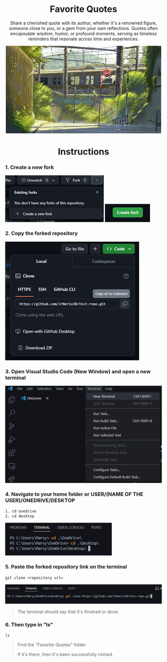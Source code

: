 <h1 align="center">Favorite Quotes</h1>
<p align="center">Share a cherished quote with its author, whether it's a renowned figure, someone close to you, or a gem from your own reflections. Quotes often encapsulate wisdom, humor, or profound moments, serving as timeless reminders that resonate across time and experiences.</p>

<p align="center">
  <img src="./Assets/2swA (1).gif">
</p>

<h1 align="center">Instructions</h1>

### 1. Create a new fork
<img src="./Assets/Createnewfork.png">
<img src="./Assets/CreateForkButton.png">

### 2. Copy the forked repository
<img src="./Assets/Clonerepo.png">

### 3. Open Visual Studio Code (New Window) and open a new terminal
<img src="./Assets/Newterminal.png">

### 4. Navigate to your home folder or USER/(NAME OF THE USER)/ONEDRIVE/DESKTOP
```
1. cd onedrive
2. cd desktop
```
<img src="./Assets/ODDT.png">

### 5. Paste the forked repository link on the terminal
```
git clone <repository url>
```
<img src="./Assets/gitclone.png">

> The terminal should say that it's finished or done.

### 6. Then type in "ls"
```
ls
```
> Find the "Favorite-Quotes" folder

> If it's there, then it's been successfully cloned.
